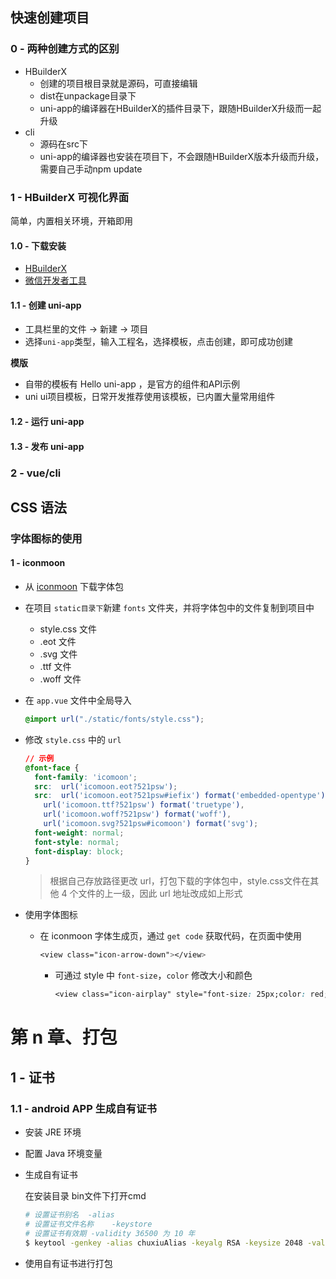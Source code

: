 ## 快速创建项目

### 0 - 两种创建方式的区别

- HBuilderX
    - 创建的项目根目录就是源码，可直接编辑
    - dist在unpackage目录下
    - uni-app的编译器在HBuilderX的插件目录下，跟随HBuilderX升级而一起升级
- cli
    - 源码在src下
    - uni-app的编译器也安装在项目下，不会跟随HBuilderX版本升级而升级，需要自己手动npm update

### 1 - HBuilderX 可视化界面

简单，内置相关环境，开箱即用

#### 1.0 - 下载安装

- [HBuilderX](https://www.dcloud.io/hbuilderx.html)
- [微信开发者工具](https://developers.weixin.qq.com/miniprogram/dev/devtools/devtools.html)

#### 1.1 - 创建 uni-app

- 工具栏里的文件 -> 新建 -> 项目
- 选择`uni-app`类型，输入工程名，选择模板，点击创建，即可成功创建

**模版** 

- 自带的模板有 Hello uni-app ，是官方的组件和API示例
- uni ui项目模板，日常开发推荐使用该模板，已内置大量常用组件

#### 1.2 - 运行 uni-app

#### 1.3 - 发布 uni-app

### 2 - vue/cli

## CSS 语法

### 字体图标的使用

#### 1 - iconmoon

- 从 [iconmoon](https://icomoon.io/app/#/select) 下载字体包

- 在项目 `static目录下`新建 `fonts` 文件夹，并将字体包中的文件复制到项目中

    - style.css 文件
    - .eot 文件
    - .svg 文件
    - .ttf 文件
    - .woff 文件

- 在 `app.vue` 文件中全局导入

    ```css
    @import url("./static/fonts/style.css");
    ```

- 修改 `style.css` 中的 `url` 

    ```css
    // 示例
    @font-face {
      font-family: 'icomoon';
      src:  url('icomoon.eot?521psw');
      src:  url('icomoon.eot?521psw#iefix') format('embedded-opentype'),
        url('icomoon.ttf?521psw') format('truetype'),
        url('icomoon.woff?521psw') format('woff'),
        url('icomoon.svg?521psw#icomoon') format('svg');
      font-weight: normal;
      font-style: normal;
      font-display: block;
    }
    ```

    > 根据自己存放路径更改 url，打包下载的字体包中，style.css文件在其他 4 个文件的上一级，因此 url 地址改成如上形式

- 使用字体图标

    - 在 iconmoon 字体生成页，通过 `get code` 获取代码，在页面中使用

        ```css
        <view class="icon-arrow-down"></view>
        ```

        - 可通过 style 中 `font-size`，`color` 修改大小和颜色

            ```css
            <view class="icon-airplay" style="font-size: 25px;color: red;"></view>
            ```

            

# 第 n 章、打包

## 1 - 证书

### 1.1 - android APP 生成自有证书

- 安装 JRE 环境

- 配置 Java 环境变量

- 生成自有证书

  在安装目录 bin文件下打开cmd

  ```bash
  # 设置证书别名	-alias
  # 设置证书文件名称	-keystore
  # 设置证书有效期	-validity 36500 为 10 年
  $ keytool -genkey -alias chuxiuAlias -keyalg RSA -keysize 2048 -validity 36500 -keystore chuxiu.keystore
  ```

- 使用自有证书进行打包